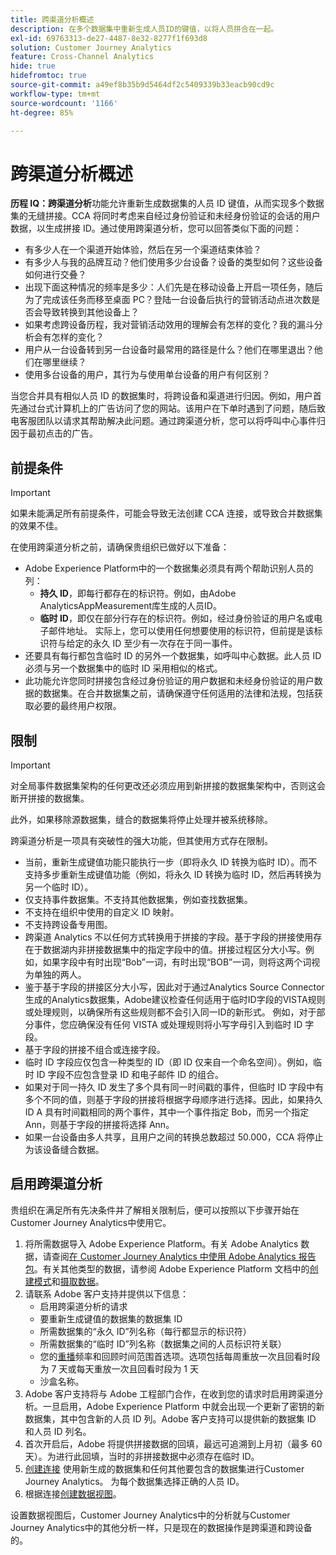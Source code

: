 ```yaml
---
title: 跨渠道分析概述
description: 在多个数据集中重新生成人员ID的键值，以将人员拼合在一起。
exl-id: 69763313-de27-4487-8e32-8277f1f693d8
solution: Customer Journey Analytics
feature: Cross-Channel Analytics
hide: true
hidefromtoc: true
source-git-commit: a49ef8b35b9d5464df2c5409339b33eacb90cd9c
workflow-type: tm+mt
source-wordcount: '1166'
ht-degree: 85%

---
```


# 跨渠道分析概述

**历程 IQ：跨渠道分析**&#x200B;功能允许重新生成数据集的人员 ID 键值，从而实现多个数据集的无缝拼接。CCA 将同时考虑来自经过身份验证和未经身份验证的会话的用户数据，以生成拼接 ID。通过使用跨渠道分析，您可以回答类似下面的问题：

* 有多少人在一个渠道开始体验，然后在另一个渠道结束体验？
* 有多少人与我的品牌互动？他们使用多少台设备？设备的类型如何？这些设备如何进行交叠？
* 出现下面这种情况的频率是多少：人们先是在移动设备上开启一项任务，随后为了完成该任务而移至桌面 PC？登陆一台设备后执行的营销活动点进次数是否会导致转换到其他设备上？
* 如果考虑跨设备历程，我对营销活动效用的理解会有怎样的变化？我的漏斗分析会有怎样的变化？
* 用户从一台设备转到另一台设备时最常用的路径是什么？他们在哪里退出？他们在哪里继续？
* 使用多台设备的用户，其行为与使用单台设备的用户有何区别？

当您合并具有相似人员 ID 的数据集时，将跨设备和渠道进行归因。例如，用户首先通过台式计算机上的广告访问了您的网站。该用户在下单时遇到了问题，随后致电客服团队以请求其帮助解决此问题。通过跨渠道分析，您可以将呼叫中心事件归因于最初点击的广告。

## 前提条件

>[!IMPORTANT]
>
>如果未能满足所有前提条件，可能会导致无法创建 CCA 连接，或导致合并数据集的效果不佳。

在使用跨渠道分析之前，请确保贵组织已做好以下准备：

* Adobe Experience Platform中的一个数据集必须具有两个帮助识别人员的列：
   * **持久 ID**，即每行都存在的标识符。例如，由Adobe AnalyticsAppMeasurement库生成的人员ID。
   * **临时 ID**，即仅在部分行存在的标识符。例如，经过身份验证的用户名或电子邮件地址。 实际上，您可以使用任何想要使用的标识符，但前提是该标识符与给定的永久 ID 至少有一次存在于同一事件。
* 还要具有每行都包含临时 ID 的另外一个数据集，如呼叫中心数据。此人员 ID 必须与另一个数据集中的临时 ID 采用相似的格式。
* 此功能允许您同时拼接包含经过身份验证的用户数据和未经身份验证的用户数据的数据集。在合并数据集之前，请确保遵守任何适用的法律和法规，包括获取必要的最终用户权限。

## 限制

>[!IMPORTANT]
>
>对全局事件数据集架构的任何更改还必须应用到新拼接的数据集架构中，否则这会断开拼接的数据集。
>
>此外，如果移除源数据集，缝合的数据集将停止处理并被系统移除。

跨渠道分析是一项具有突破性的强大功能，但其使用方式存在限制。

* 当前，重新生成键值功能只能执行一步（即将永久 ID 转换为临时 ID）。而不支持多步重新生成键值功能（例如，将永久 ID 转换为临时 ID，然后再转换为另一个临时 ID）。
* 仅支持事件数据集。不支持其他数据集，例如查找数据集。
* 不支持在组织中使用的自定义 ID 映射。
* 不支持跨设备专用图。
* 跨渠道 Analytics 不以任何方式转换用于拼接的字段。基于字段的拼接使用存在于数据湖内非拼接数据集中的指定字段中的值。拼接过程区分大小写。例如，如果字段中有时出现“Bob”一词，有时出现“BOB”一词，则将这两个词视为单独的两人。
* 鉴于基于字段的拼接区分大小写，因此对于通过Analytics Source Connector生成的Analytics数据集，Adobe建议检查任何适用于临时ID字段的VISTA规则或处理规则，以确保所有这些规则都不会引入同一ID的新形式。 例如，对于部分事件，您应确保没有任何 VISTA 或处理规则将小写字母引入到临时 ID 字段。
* 基于字段的拼接不组合或连接字段。
* 临时 ID 字段应仅包含一种类型的 ID（即 ID 仅来自一个命名空间）。例如，临时 ID 字段不应包含登录 ID 和电子邮件 ID 的组合。
* 如果对于同一持久 ID 发生了多个具有同一时间戳的事件，但临时 ID 字段中有多个不同的值，则基于字段的拼接将根据字母顺序进行选择。因此，如果持久 ID A 具有时间戳相同的两个事件，其中一个事件指定 Bob，而另一个指定 Ann，则基于字段的拼接将选择 Ann。
* 如果一台设备由多人共享，且用户之间的转换总数超过 50.000，CCA 将停止为该设备缝合数据。


## 启用跨渠道分析

贵组织在满足所有先决条件并了解相关限制后，便可以按照以下步骤开始在Customer Journey Analytics中使用它。

1. 将所需数据导入 Adobe Experience Platform。有关 Adobe Analytics 数据，请查阅[在 Customer Journey Analytics 中使用 Adobe Analytics 报告包](/help/getting-started/aa-vs-cja/aa-data-in-cja.md)。有关其他类型的数据，请参阅 Adobe Experience Platform 文档中的[创建模式](https://experienceleague.adobe.com/docs/experience-platform/xdm/tutorials/create-schema-ui.html?lang=zh-Hans)和[摄取数据](https://experienceleague.adobe.com/docs/experience-platform/ingestion/home.html?lang=zh-Hans)。
1. 请联系 Adobe 客户支持并提供以下信息：
   * 启用跨渠道分析的请求
   * 要重新生成键值的数据集的数据集 ID
   * 所需数据集的“永久 ID”列名称（每行都显示的标识符）
   * 所需数据集的“临时 ID”列名称（数据集之间的人员标识符关联）
   * 您的[重播](replay.md)频率和回顾时间范围首选项。选项包括每周重放一次且回看时段为 7 天或每天重放一次且回看时段为 1 天
   * 沙盒名称。
1. Adobe 客户支持将与 Adobe 工程部门合作，在收到您的请求时启用跨渠道分析。一旦启用，Adobe Experience Platform 中就会出现一个更新了密钥的新数据集，其中包含新的人员 ID 列。Adobe 客户支持可以提供新的数据集 ID 和人员 ID 列名。
1. 首次开启后，Adobe 将提供拼接数据的回填，最远可追溯到上月初（最多 60 天）。为进行此回填，当时的非拼接数据中必须存在临时 ID。
1. [创建连接](/help/connections/create-connection.md) 使用新生成的数据集和任何其他要包含的数据集进行Customer Journey Analytics。 为每个数据集选择正确的人员 ID。
1. 根据连接[创建数据视图](/help/data-views/create-dataview.md)。

<!-- To do: Paragraph on backfill once product and marketing determine the best way forward. -->

设置数据视图后，Customer Journey Analytics中的分析就与Customer Journey Analytics中的其他分析一样，只是现在的数据操作是跨渠道和跨设备的。
